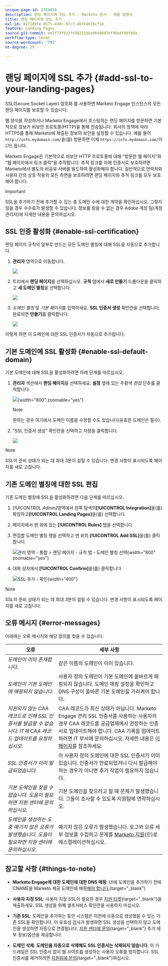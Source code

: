 ```yaml
---
unique-page-id: 2359828
description: 랜딩 페이지에 SSL 추가 - Marketo 문서 - 제품 설명서
title: 랜딩 페이지에 SSL 추가
exl-id: 8271d9fe-0575-430c-97c7-407e4b78cf1d
feature: Landing Pages
source-git-commit: de2f73f932fd38211dba96d8697ef4bb4fd0f0da
workflow-type: tm+mt
source-wordcount: '793'
ht-degree: 2%

---
```


# 랜딩 페이지에 SSL 추가 {#add-ssl-to-your-landing-pages}

SSL(Secure Socket Layer) 암호화 를 사용하면 Marketo Engage 인스턴스의 모든 랜딩 페이지를 보호할 수 있습니다.

웹 양식을 작성하거나 Marketo Engage에서 호스팅하는 랜딩 페이지를 방문하면 기본적으로 정보가 비보안 프로토콜(HTTP)을 통해 전송됩니다. 회사의 정책에 따라 HTTPS를 통해 Marketo에 제출된 정보의 보안을 설정할 수 있습니다. 예를 들어 `http://info.mydomain.com/`을(를) 방문하면 이제 `https://info.mydomain.com/`이(가) 됩니다.

Marketo Engage은 기본적으로 비보안 HTTP 프로토콜에 대해 &quot;방문한 웹 페이지&quot;와 &quot;웹 페이지에서 링크 클릭&quot;을 추적합니다. 추적 링크를 자체 인증서로 보호하려면 Marketo에서 별도의 비공유 서버를 빌드하여 활성화해야 합니다. 일반적으로 연락처와 사용자 간의 상호 작용의 모든 측면을 보호하려면 랜딩 페이지와 추적 링크를 모두 보호해야 합니다.

>[!IMPORTANT]
>
>SSL을 추가하기 전에 추가할 수 있는 총 도메인 수에 대한 계약을 확인하십시오. 그렇지 않을 경우 수수료가 발생할 수 있습니다. 정보를 찾을 수 없는 경우 Adobe 계정 팀(계정 관리자)에 자세한 내용을 문의하십시오.

## SSL 인증 활성화 {#enable-ssl-certification}

랜딩 페이지 규칙의 일부로 만드는 모든 도메인 별칭에 대해 SSL을 자동으로 추가합니다.

1. **관리자** 영역으로 이동합니다.

   ![](assets/add-ssl-to-your-landing-pages-1.png)

1. 트리에서 **랜딩 페이지**&#x200B;를 선택하십시오. **규칙** 탭에서 **새로 만들기** 드롭다운을 클릭하고 **새 도메인 별칭**&#x200B;을 선택합니다.

   ![](assets/add-ssl-to-your-landing-pages-2.png)

1. _도메인 별칭_ 및 _기본 페이지_&#x200B;를 입력하세요. **SSL 인증서 생성** 확인란을 선택합니다. 완료되면 **만들기**&#x200B;를 클릭합니다.

   ![](assets/add-ssl-to-your-landing-pages-3.png)

이렇게 하면 이 도메인에 대한 SSL 인증서가 자동으로 추가됩니다.

## 기본 도메인에 SSL 활성화 {#enable-ssl-default-domain}

기본 도메인에 대해 SSL을 활성화하려면 아래 단계를 따르십시오.

1. **관리자** 섹션에서 **랜딩 페이지**&#x200B;를 선택하세요. **설정** 옆에 있는 주황색 _편집_ 단추를 클릭합니다.

   ![](assets/add-ssl-to-your-landing-pages-4.png){width="800" zoomable="yes"}

   >[!NOTE]
   >
   >원하는 경우 여기에서 도메인 이름을 수정할 수도 있습니다(유효한 도메인은 필수).

1. &quot;SSL 인증서 생성&quot; 확인란을 선택하고 저장을 클릭합니다.

   ![](assets/add-ssl-to-your-landing-pages-5.png)

>[!NOTE]
>
>SSL이 준비 상태가 되는 데 최대 3분이 걸릴 수 있습니다. 변경 사항이 표시되도록 페이지를 새로 고칩니다.

## 기존 도메인 별칭에 대한 SSL 편집

기존 도메인 별칭에 SSL을 활성화하려면 다음 단계를 따르십시오.

1. _[!UICONTROL Admin]_&#x200B;영역에서 왼쪽 탐색의&#x200B;**[!UICONTROL Integration]**&#x200B;을(를) 확장하고&#x200B;**[!UICONTROL Landing Pages]**&#x200B;을(를) 선택합니다.

1. 페이지에서 맨 위에 있는 **[!UICONTROL Rules]** 탭을 선택합니다.

1. 편집할 도메인 별칭 행을 선택하고 맨 위의 **[!UICONTROL Add SSL]**&#x200B;을(를) 클릭합니다.

   ![관리 영역 - 통합 > 랜딩 페이지 - 규칙 탭 - 도메인 별칭 선택](./assets/admin-landing-pages-rules-add-ssl.png){width="800" zoomable="yes"}

1. 대화 상자에서 **[!UICONTROL Confirm]**&#x200B;을(를) 클릭합니다.

   ![SSL 추가 - 확인](./assets/generate-ssl-cert-confirm.png){width="400"}

>[!NOTE]
>
>SSL이 준비 상태가 되는 데 최대 3분이 걸릴 수 있습니다. 변경 사항이 표시되도록 페이지를 새로 고칩니다.

## 오류 메시지 {#error-messages}

아래에는 오류 메시지와 해당 정의를 찾을 수 있습니다.

<table><thead>
  <tr>
    <th>오류</th>
    <th>세부 사항</th>
  </tr></thead>
<tbody>
<tr>
    <td><i>도메인이 이미 존재합니다.</i></td>
    <td>같은 이름의 도메인이 이미 있습니다.</td>
  </tr>
  <tr>
    <td><i>도메인이 기본 도메인에 매핑되지 않습니다.</i></td>
    <td>사용자 정의 도메인이 기본 도메인에 올바르게 매핑되지 않습니다. 도메인 매핑 설정을 확인하고 DNS 구성이 올바른 기본 도메인을 가리켜야 합니다.</td>
  </tr>
  <tr>
    <td><i>지원되지 않는 CAA 레코드로 인해 SSL 인증서를 발급할 수 없습니다. IT에 CAA 레코드 업데이트를 요청하십시오.</i></td>
    <td>CAA 레코드가 최신 상태가 아닙니다. Marketo Engage 관리 SSL 인증서를 사용하는 사용자의 경우 CAA 레코드를 공급업체에서 권장하는 인증서로 업데이트해야 합니다. CAA 기록을 업데이트하려면 IT 부서에 문의하십시오. 자세한 내용은 <a href="https://nation.marketo.com/t5/product-blogs/changes-to-marketo-engage-secured-domains-platform/ba-p/329305#M2246">이 페이지</a>를 참조하세요.</td>
  </tr>
  <tr>
    <td><i>SSL 인증서가 이미 발급되었습니다.</i></td>
    <td>이 사용자 정의 도메인에 대한 SSL 인증서가 이미 있습니다. 인증서가 만료되었거나 다시 발급해야 하는 경우가 아니면 추가 작업이 필요하지 않습니다.</td>
  </tr>
  <tr>
    <td><i>기본 도메인을 찾을 수 없습니다. 도움이 필요하면 지원 센터에 문의하십시오.</i></td>
    <td>기본 도메인을 찾으려고 할 때 문제가 발생했습니다. 그들이 조사할 수 있도록 지원팀에 연락하십시오.</td>
  </tr>
  <tr>
    <td><i>도메인을 생성하는 도중 예기치 않은 오류가 발생했습니다. 도움이 필요하면 지원 센터에 문의하십시오.</i></td>
    <td>예기치 않은 오류가 발생했습니다. 로그와 오류 세부 정보를 수집하고 문제를 <a href="https://nation.marketo.com/t5/support/ct-p/Support" target="_blank">Marketo 지원</a>(으)로 에스컬레이션하십시오.</td>
  </tr>
</tbody></table>

## 참고할 사항 {#things-to-note}

* **Marketo Engage에 대한 도메인에 대한 DNS 매핑**: UI에 도메인을 추가하기 전에 CNAME을 Marketo 제공 도메인에 매핑[해야 합니다.](https://experienceleague.adobe.com/en/docs/marketo/using/getting-started/initial-setup/setup-steps#customize-your-landing-page-urls-with-a-cname){target="_blank"}

* **사용자 지정 SSL**: 사용자 지정 SSL이 필요한 경우 [지원 티켓](https://nation.marketo.com/t5/support/ct-p/Support){target="_blank"}을 제출하세요. SSL 생성을 위해 셀프서비스 확인란을 사용하지 마십시오.

* **기존 SSL**: 도메인을 추가하는 동안 시스템은 이전에 수동으로 생성했을 수 있는 기존 SSL을 확인합니다. 이 유효성 검사가 발생하면 SSL 생성을 선택하지 않고 도메인을 생성하면 자동으로 연결됩니다. [지원 센터에 문의](https://nation.marketo.com/t5/support/ct-p/Support){target="_blank"} 추가 세부 정보/옵션을 제공합니다.

* **도메인 삭제**: **도메인을 자동으로 삭제해도 SSL 인증서는 삭제되지 않습니다**. 이 가드레일은 SSL 인증서 없이 웹 사이트를 생성하는 사용자 오류를 방지합니다. SSL 인증서를 제거하려면 [지원팀에 문의](https://nation.marketo.com/t5/support/ct-p/Support){target="_blank"}하십시오.

